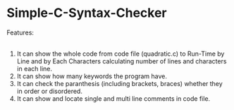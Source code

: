 # Simple-C-Syntax-Checker
Features:<br><br>
1. It can show the whole code from code file (quadratic.c) to Run-Time by Line and by Each Characters calculating number of lines and characters in each line.<br>
2. It can show how many keywords the program have.<br>
3. It can check the paranthesis (including brackets, braces) whether they in order or disordered.<br>
4. It can show and locate single and multi line comments in code file.<br>
